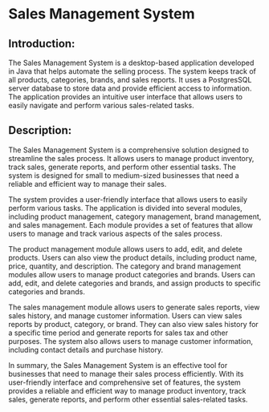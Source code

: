 # Sales Management System
## Introduction:
The Sales Management System is a desktop-based application developed in Java that helps automate the selling process. The system keeps track of all products, categories, brands, and sales reports. It uses a PostgresSQL server database to store data and provide efficient access to information. The application provides an intuitive user interface that allows users to easily navigate and perform various sales-related tasks.

## Description:
The Sales Management System is a comprehensive solution designed to streamline the sales process. It allows users to manage product inventory, track sales, generate reports, and perform other essential tasks. The system is designed for small to medium-sized businesses that need a reliable and efficient way to manage their sales.

The system provides a user-friendly interface that allows users to easily perform various tasks. The application is divided into several modules, including product management, category management, brand management, and sales management. Each module provides a set of features that allow users to manage and track various aspects of the sales process.

The product management module allows users to add, edit, and delete products. Users can also view the product details, including product name, price, quantity, and description. The category and brand management modules allow users to manage product categories and brands. Users can add, edit, and delete categories and brands, and assign products to specific categories and brands.

The sales management module allows users to generate sales reports, view sales history, and manage customer information. Users can view sales reports by product, category, or brand. They can also view sales history for a specific time period and generate reports for sales tax and other purposes. The system also allows users to manage customer information, including contact details and purchase history.

In summary, the Sales Management System is an effective tool for businesses that need to manage their sales process efficiently. With its user-friendly interface and comprehensive set of features, the system provides a reliable and efficient way to manage product inventory, track sales, generate reports, and perform other essential sales-related tasks.

